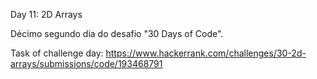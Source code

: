 Day 11: 2D Arrays

Décimo segundo dia do desafio "30 Days of Code".

Task of challenge day:
https://www.hackerrank.com/challenges/30-2d-arrays/submissions/code/193468791